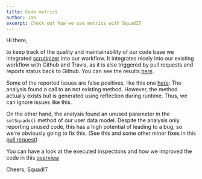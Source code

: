 ```yaml
---
title: Code metrics
author: Jan
excerpt: Check out how we use metrics with SquadIT
---
```


Hi there,

to keep track of the quality and maintainability of our code base we integrated [scrutinizer](https://scrutinizer-ci.com/) into our workflow. It integrates nicely into our existing workflow with Github and Travis, as it is also triggered by pull requests and reports status back to Github. You can see the results [here](https://scrutinizer-ci.com/g/PalatinCoder/SquadIT.WebApp/?branch=master).

Some of the reported issues are false positives, like this one [here](https://scrutinizer-ci.com/g/PalatinCoder/SquadIT.WebApp/issues/master/files/Classes/Controller/AbstractUserAwareActionController.php?orderField=path&order=asc&honorSelectedPaths=0): The analysis found a call to an not existing method. However, the method actually exists but is generated using reflection during runtime. Thus, we can ignore issues like this.

On the other hand, the analysis found an unused parameter in the `setSquads()` method of our user data model. Despite the analysis only reporting unused code, this has a high potential of leading to a bug, so we're obviously going to fix this.
(See this and some other minor fixes in this [pull request](https://github.com/PalatinCoder/SquadIT.WebApp/pull/135))

You can have a look at the executed inspections and how we improved the code in this [overview](https://scrutinizer-ci.com/g/PalatinCoder/SquadIT.WebApp/inspections)

Cheers,
SquadIT
